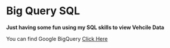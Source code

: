 # Big Query SQL
**Just having some fun using my SQL skills to view Vehcile Data**

You can find Google BigQuery [Click Here](https://cloud.google.com/bigquery)

